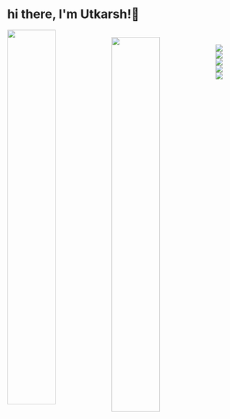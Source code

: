 # hi there, I'm Utkarsh!👋

<img align="left" width="47%" src="https://github-readme-stats.vercel.app/api?username=Utkarshxf&show_icons=true&theme=radical&bg_color=2f2736&text_color=ffffff&title_color=df4ee1&border_color=2f2837"/>
<br />

<img align="left" width="47%" src="https://github-readme-stats.vercel.app/api/top-langs/?username=utkarshxf&layout=compact&bg_color=2f2736&text_color=ffffff&title_color=df4ee1&border_color=2f2837"/>
<br />

<img align="left" src="https://img.shields.io/badge/kotlin-%237F52FF.svg?style=for-the-badge&logo=kotlin&logoColor=white"/>

<img align="left" src="https://img.shields.io/badge/mysql-%2300f.svg?style=for-the-badge&logo=mysql&logoColor=white"/>

<img align="left" src="https://img.shields.io/badge/sqlite-%2307405e.svg?style=for-the-badge&logo=sqlite&logoColor=white"/>

<img align="left" src="https://img.shields.io/badge/c-%2300599C.svg?style=for-the-badge&logo=c&logoColor=white"/>

<img align="left" src="https://img.shields.io/badge/c++-%2300599C.svg?style=for-the-badge&logo=c%2B%2B&logoColor=white"/>
